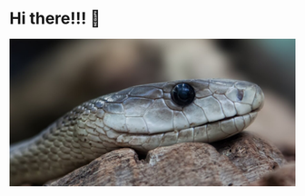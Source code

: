 <h1> Hi there!!! 👋</h1>

<p style="text-align: center;">
    <img src="images/scale_1200.jpg" width="700" alt=":3" />
</p>
